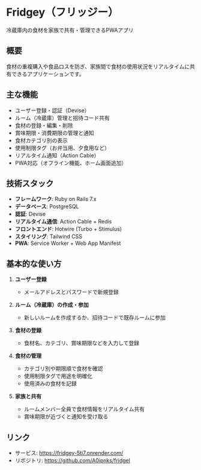# Fridgey（フリッジー）

冷蔵庫内の食材を家族で共有・管理できるPWAアプリ

## 概要

食材の重複購入や食品ロスを防ぎ、家族間で食材の使用状況をリアルタイムに共有できるアプリケーションです。

## 主な機能

- ユーザー登録・認証（Devise）
- ルーム（冷蔵庫）管理と招待コード共有
- 食材の登録・編集・削除
- 賞味期限・消費期限の管理と通知
- 食材カテゴリ別の表示
- 使用制限タグ（お弁当用、夕食用など）
- リアルタイム通知（Action Cable）
- PWA対応（オフライン機能、ホーム画面追加）

## 技術スタック

- **フレームワーク**: Ruby on Rails 7.x
- **データベース**: PostgreSQL
- **認証**: Devise
- **リアルタイム通信**: Action Cable + Redis
- **フロントエンド**: Hotwire (Turbo + Stimulus)
- **スタイリング**: Tailwind CSS
- **PWA**: Service Worker + Web App Manifest

## 基本的な使い方

1. **ユーザー登録**
   - メールアドレスとパスワードで新規登録

2. **ルーム（冷蔵庫）の作成・参加**
   - 新しいルームを作成するか、招待コードで既存ルームに参加

3. **食材の登録**
   - 食材名、カテゴリ、賞味期限などを入力して登録

4. **食材の管理**
   - カテゴリ別や期限順で食材を確認
   - 使用制限タグで用途を明確化
   - 使用済みの食材を記録

5. **家族と共有**
   - ルームメンバー全員で食材情報をリアルタイム共有
   - 賞味期限が近づくと通知を受け取る

## リンク
- サービス: https://fridgey-5ti7.onrender.com/
- リポジトリ: https://github.com/A0ipnks/fridgel